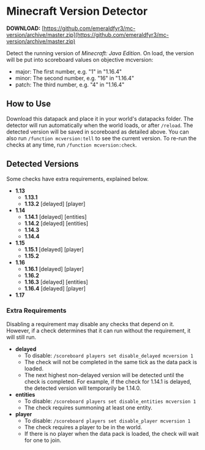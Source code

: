 # Minecraft Version Detector

**DOWNLOAD:** [https://github.com/emeraldfyr3/mc-version/archive/master.zip](https://github.com/emeraldfyr3/mc-version/archive/master.zip)

Detect the running version of *Minecraft: Java Edition*. On load, the version will be put into scoreboard values on objective mcversion:
- major: The first number, e.g. "1" in "1.16.4"
- minor: The second number, e.g. "16" in "1.16.4"
- patch: The third number, e.g. "4" in "1.16.4"

## How to Use

Download this datapack and place it in your world's datapacks folder. The detector will run automatically when the world loads, or after `/reload`. The detected version will be saved in scoreboard as detailed above. You can also run `/function mcversion:tell` to see the current version. To re-run the checks at any time, run `/function mcversion:check`.

## Detected Versions

Some checks have extra requirements, explained below.

- **1.13**
  - **1.13.1**
  - **1.13.2** \[delayed\] \[player\]
- **1.14**
  - **1.14.1** \[delayed\] \[entities\]
  - **1.14.2** \[delayed\] \[entities\]
  - **1.14.3**
  - **1.14.4**
- **1.15**
  - **1.15.1** \[delayed\] \[player\]
  - **1.15.2**
- **1.16**
  - **1.16.1** \[delayed\] \[player\]
  - **1.16.2**
  - **1.16.3** \[delayed\] \[entities\]
  - **1.16.4** \[delayed\] \[player\]
- **1.17**

### Extra Requirements

Disabling a requirement may disable any checks that depend on it. However, if a check determines that it can run without the requirement, it will still run.

- **delayed**
  - To disable: `/scoreboard players set disable_delayed mcversion 1`
  - The check will not be completed in the same tick as the data pack is loaded.
  - The next highest non-delayed version will be detected until the check is completed. For example, if the check for 1.14.1 is delayed, the detected version will temporarily be 1.14.0.
- **entities**
  - To disable: `/scoreboard players set disable_entities mcversion 1`
  - The check requires summoning at least one entity.
- **player**
  - To disable: `/scoreboard players set disable_player mcversion 1`
  - The check requires a player to be in the world.
  - If there is no player when the data pack is loaded, the check will wait for one to join.
